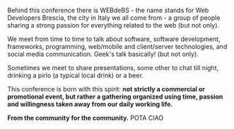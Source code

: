 Behind this conference there is WEBdeBS - the name stands for Web Developers Brescia, the city in Italy we all come from - a group of people sharing a strong passion for everything related to the web (but not only).

We meet from time to time to talk about software, software development, frameworks, programming, web/mobile and client/server technologies, and social media communication. Geek's talk basically! (but not only).

Sometimes we meet to share presentations, some other to chat till night, drinking a pirlo (a typical local drink) or a beer.

This conference is born with this spirit: **not strictly a commercial or promotional event, but rather a gathering organized using time, passion and willingness taken away from our daily working life.**

**From the community for the community.**
POTA CIAO
